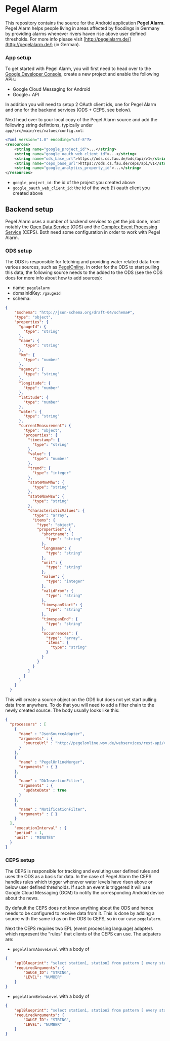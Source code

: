 # Pegel Alarm

This repository contains the source for the Android application __Pegel Alarm__. Pegel Alarm helps people living in areas affected by floodings in Germany by providing alarms whenever rivers haven rise above user defined thresholds. For more info please visit [http://pegelalarm.de/](http://pegelalarm.de/) (in German).

### App setup

To get started with Pegel Alarm, you will first need to head over to the [Google Developer Console](https://console.developers.google.com), create a new project and enable the following APIs:

- Google Cloud Messaging for Android
- Google+ API

In addition you will need to setup 2 OAuth client ids, one for Pegel Alarm and one for the backend services (ODS + CEPS, see below).

Next head over to your local copy of the Pegel Alarm source and add the following string defintions, typically under `app/src/main/res/values/config.xml`:

```xml
<?xml version="1.0" encoding="utf-8"?>
<resources>
    <string name="google_project_id">...</string>
    <string name="google_oauth_web_client_id">...</string>
    <string name="ods_base_url">https://ods.cs.fau.de/ods/api/v1</string>
    <string name="ceps_base_url">https://ods.cs.fau.de/ceps/api/v1</string>
    <string name="google_analytics_property_id">...</string>
</resources>
```

- `google_project_id`: the id of the project you created above
- `google_oauth_web_client_id`: the id of the web (!) oauth client you created above


## Backend setup

Pegel Alarm uses a number of backend services to get the job done, most notably the [Open Data Service](https://github.com/jvalue/open-data-service) (ODS) and the [Complex Event Processing Service](https://github.com/jvalue/cep-service) (CEPS). Both need some configuration in order to work with Pegel Alarm.

### ODS setup

The ODS is responsible for fetching and providing water related data from various sources, such as [PegelOnline](http://pegelonline.wsv.de/gast/start). In order for the ODS to start pulling this data, the following source needs to the added to the ODS (see the ODS docs for more info about how to add sources):

- name: `pegelalarm`
- domainIdKey: `/gaugeId`
- schema:
```json
{
    "$schema": "http://json-schema.org/draft-04/schema#",
    "type": "object",
    "properties": {
      "gaugeId": {
        "type": "string"
      },
      "name": {
        "type": "string"
      },
      "km": {
        "type": "number"
      },
      "agency": {
        "type": "string"
      },
      "longitude": {
        "type": "number"
      },
      "latitude": {
        "type": "number"
      },
      "water": {
        "type": "string"
      },
      "currentMeasurement": {
        "type": "object",
        "properties": {
          "timestamp": {
            "type": "string"
          },
          "value": {
            "type": "number"
          },
          "trend": {
            "type": "integer"
          },
          "stateMnwMhw": {
            "type": "string"
          },
          "stateNswHsw": {
            "type": "string"
          },
          "characteristicValues": {
            "type": "array",
            "items": {
              "type": "object",
              "properties": {
                "shortname": {
                  "type": "string"
                },
                "longname": {
                  "type": "string"
                },
                "unit": {
                  "type": "string"
                },
                "value": {
                  "type": "integer"
                },
                "validFrom": {
                  "type": "string"
                },
                "timespanStart": {
                  "type": "string"
                },
                "timespanEnd": {
                  "type": "string"
                },
                "occurrences": {
                  "type": "array",
                  "items": {
                    "type": "string"
                  }
                }
              }
            }
          }
        }
      }
    }
  }
```

This will create a source object on the ODS but does not yet start pulling data from anywhere. To do that you will need to add a filter chain to the newly created source. The body usually looks like this:

```json
{
  "processors" : [
    {
      "name" : "JsonSourceAdapter",
      "arguments" : {
        "sourceUrl" : "http://pegelonline.wsv.de/webservices/rest-api/v2/stations.json?includeTimeseries=true&includeCurrentMeasurement=true&includeCharacteristicValues=true"
      }
    },
    {
      "name" : "PegelOnlineMerger",
      "arguments" : { }
    },
    {
      "name" : "DbInsertionFilter",
      "arguments" : {
        "updateData" : true
      }
    },
    {
      "name" : "NotificationFilter",
      "arguments" : { }
    }
  ],
    "executionInterval" : {
    "period" : 1,
    "unit" : "MINUTES"
  }
}
```

### CEPS setup

The CEPS is responsible for tracking and evaluting user defined rules and uses the ODS as a basis for data. In the case of Pegel Alarm the CEPS handles rules which trigger whenever water levels have risen above or below user defined thresholds. If such an event is triggered it will use Google Cloud Messaging (GCM) to notify the corresponding Android device about the news.

By default the CEPS does not know anything about the ODS and hence needs to be configured to receive data from it. This is done by adding a source with the same id as on the ODS to CEPS, so in our case `pegelalarm`.

Next the CEPS requires two EPL (event processing language) adapters which represent the "rules" that clients of the CEPS can use. The adpaters are:

- `pegelAlarmAboveLevel` with a body of
```json
{
    "eplBlueprint": "select station1, station2 from pattern [ every station1=`pegelalarm` ( gaugeId = 'GAUGE_ID' ) -> station2=`pegelalarm` ( gaugeId = 'GAUGE_ID' ) ] where station1.currentMeasurement.value <= LEVEL and station2.currentMeasurement.value > LEVEL",
    "requiredArguments": {
        "GAUGE_ID": "STRING",
        "LEVEL": "NUMBER"
    }
}
```
- `pegelAlarmBelowLevel` with a body of
```json
{
    "eplBlueprint": "select station1, station2 from pattern [ every station1=`pegelalarm` ( gaugeId = 'GAUGE_ID' ) -> station2=`pegelalarm` ( gaugeId = 'GAUGE_ID' ) ] where station1.currentMeasurement.value >= LEVEL and station2.currentMeasurement.value < LEVEL",
    "requiredArguments": {
        "GAUGE_ID": "STRING",
        "LEVEL": "NUMBER"
    }
}
```
